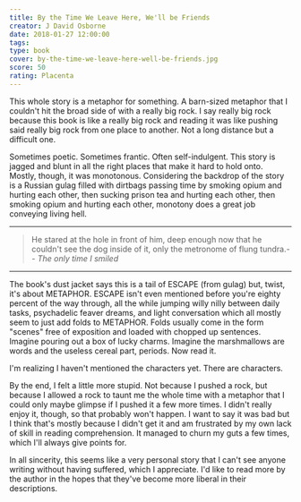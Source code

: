 ```yaml
---
title: By the Time We Leave Here, We'll be Friends
creator: J David Osborne
date: 2018-01-27 12:00:00
tags:
type: book
cover: by-the-time-we-leave-here-well-be-friends.jpg
score: 50
rating: Placenta
---
```

This whole story is a metaphor for something. A barn-sized metaphor that I couldn't hit the broad side of with a really big rock. I say really big rock because this book is like a really big rock and reading it was like pushing said really big rock from one place to another. Not a long distance but a difficult one.

Sometimes poetic. Sometimes frantic. Often self-indulgent. This story is  jagged and blunt in all the right places that make it hard to hold onto. Mostly, though, it was monotonous. Considering the backdrop of the story is a Russian gulag filled with dirtbags passing time by smoking opium and hurting each other, then sucking prison tea and hurting each other, then smoking opium and hurting each other, monotony does a great job conveying living hell.

---

> He stared at the hole in front of him, deep enough now that he couldn't see the dog inside of it, only the metronome of flung tundra.<cite>-- The only time I smiled </cite>

---

The book's dust jacket says this is a tail of ESCAPE (from gulag) but, twist, it's about METAPHOR. ESCAPE isn't even mentioned before you're eighty percent of the way through, all the while jumping willy nilly between daily tasks, psychadelic feaver dreams, and light conversation which all mostly seem to just add folds to METAPHOR. Folds usually come in the form "scenes" free of exposition and loaded with chopped up sentences. Imagine pouring out a box of lucky charms. Imagine the marshmallows are words and the useless cereal part, periods. Now read it.

I'm realizing I haven't mentioned the characters yet. There are characters.

By the end, I felt a little more stupid. Not because I pushed a rock, but because I allowed a rock to taunt me the whole time with a metaphor that I could only maybe glimpse if I pushed it a few more times. I didn't really enjoy it, though, so that probably won't happen. I want to say it was bad but I think that's mostly because I didn't get it and am frustrated by my own lack of skill in reading comprehension. It managed to churn my guts a few times, which I'll always give points for.

In all sincerity, this seems like a very personal story that I can't see anyone writing without having suffered, which I appreciate. I'd like to read more by the author in the hopes that they've become more liberal in their descriptions.